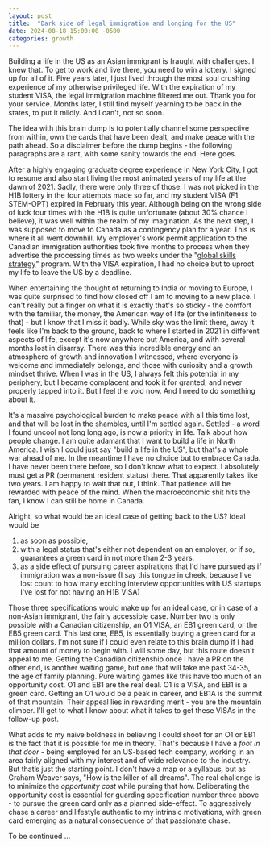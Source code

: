 ```yaml
---
layout: post
title:  "Dark side of legal immigration and longing for the US"
date: 2024-08-18 15:00:00 -0500
categories: growth
---
```


Building a life in the US as an Asian immigrant is fraught with challenges. I knew that. To get to work and live there, you need to win a lottery. I signed up for all of it. Five years later, I just lived through the most soul crushing experience of my otherwise privileged life. With the expiration of my student VISA, the legal immigration machine filtered me out. Thank you for your service. Months later, I still find myself yearning to be back in the states, to put it mildly. And I can't, not so soon. 

The idea with this brain dump is to potentially channel some perspective from within, own the cards that have been dealt, and make peace with the path ahead. So a disclaimer before the dump begins - the following paragraphs are a rant, with some sanity towards the end. Here goes.

After a highly engaging graduate degree experience in New York City, I got to resume and also start living the most animated years of my life at the dawn of 2021. Sadly, there were only three of those. I was not picked in the H1B lottery in the four attempts made so far, and my student VISA (F1 STEM-OPT) expired in February this year. Although being on the wrong side of luck four times with the H1B is quite unfortunate (about 30% chance I believe), it was well within the realm of my imagination. As the next step, I was supposed to move to Canada as a contingency plan for a year. This is where it all went downhill. My employer's work permit application to the Canadian immigration authorities took five months to process when they advertise the processing times as two weeks under the "[global skills strategy](https://www.canada.ca/en/immigration-refugees-citizenship/services/work-canada/permit/temporary/global-skills-strategy.html)" program. With the VISA expiration, I had no choice but to uproot my life to leave the US by a deadline.

When entertaining the thought of returning to India or moving to Europe, I was quite surprised to find how closed off I am to moving to a new place. I can't really put a finger on what it is exactly that's so sticky - the comfort with the familiar, the money, the American way of life (or the infiniteness to that) - but I know that I miss it badly. While sky was the limit there, away it feels like I'm back to the ground, back to where I started in 2021 in different aspects of life, except it's now anywhere but America, and with several months lost in disarray. There was this incredible energy and an atmosphere of growth and innovation I witnessed, where everyone is welcome and immediately belongs, and those with curiosity and a growth mindset thrive. When I was in the US, I always felt this potential in my periphery, but I became complacent and took it for granted, and never properly tapped into it. But I feel the void now. And I need to do something about it.

It's a massive psychological burden to make peace with all this time lost, and that will be lost in the shambles, until I'm settled again. Settled - a word I found uncool not long long ago, is now a priority in life. Talk about how people change. I am quite adamant that I want to build a life in North America. I wish I could just say "build a life in the US", but that's a whole war ahead of me. In the meantime I have no choice but to embrace Canada. I have never been there before, so I don't know what to expect. I absolutely must get a PR (permanent resident status) there. That apparently takes like two years. I am happy to wait that out, I think. That patience will be rewarded with peace of the mind. When the macroeconomic shit hits the fan, I know I can still be home in Canada.

Alright, so what would be an ideal case of getting back to the US?
Ideal would be 
1) as soon as possible, 
2) with a legal status that's either not dependent on an employer, or if so, guarantees a green card in not more than 2-3 years.
3) as a side effect of pursuing career aspirations that I'd have pursued as if immigration was a non-issue (I say this tongue in cheek, because I've lost count to how many exciting interview opportunities with US startups I've lost for not having an H1B VISA)

Those three specifications would make up for an ideal case, or in case of a non-Asian immigrant, the fairly accessible case. Number two is only possible with a Canadian citizenship, an O1 VISA, an EB1 green card, or the EB5 green card. This last one, EB5, is essentially buying a green card for a million dollars. I'm not sure if I could even relate to this brain dump if I had that amount of money to begin with. I will some day, but this route doesn't appeal to me. Getting the Canadian citizenship once I have a PR on the other end, is another waiting game, but one that will take me past 34-35, the age of family planning. Pure waiting games like this have too much of an opportunity cost. O1 and EB1 are the real deal. O1 is a VISA, and EB1 is a green card. Getting an O1 would be a peak in career, and EB1A is the summit of that mountain. Their appeal lies in rewarding merit - you are the mountain climber. I'll get to what I know about what it takes to get these VISAs in the follow-up post.

What adds to my naive boldness in believing I could shoot for an O1 or EB1 is the fact that it is possible for me in theory. That's because I have a *foot in that door* - being employed for an US-based tech company, working in an area fairly aligned with my interest and of wide relevance to the industry. But that’s just the starting point. I don't have a map or a syllabus, but as Graham Weaver says, "How is the killer of all dreams". The real challenge is to minimize the *opportunity cost* while pursing that how. Deliberating the opportunity cost is essential for guarding specification number three above - to pursue the green card only as a planned side-effect. To aggressively chase a career and lifestyle authentic to my intrinsic motivations, with green card emerging as a natural consequence of that passionate chase.

To be continued ...